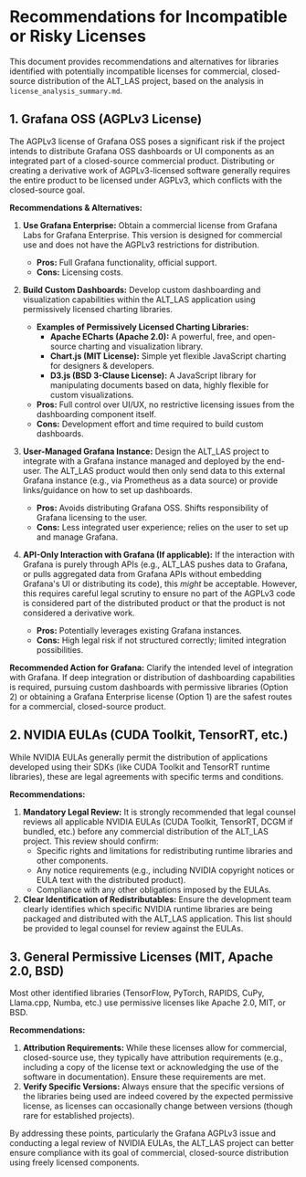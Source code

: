 # Recommendations for Incompatible or Risky Licenses

This document provides recommendations and alternatives for libraries identified with potentially incompatible licenses for commercial, closed-source distribution of the ALT_LAS project, based on the analysis in `license_analysis_summary.md`.

## 1. Grafana OSS (AGPLv3 License)

The AGPLv3 license of Grafana OSS poses a significant risk if the project intends to distribute Grafana OSS dashboards or UI components as an integrated part of a closed-source commercial product. Distributing or creating a derivative work of AGPLv3-licensed software generally requires the entire product to be licensed under AGPLv3, which conflicts with the closed-source goal.

**Recommendations & Alternatives:**

1.  **Use Grafana Enterprise:** Obtain a commercial license from Grafana Labs for Grafana Enterprise. This version is designed for commercial use and does not have the AGPLv3 restrictions for distribution.
    *   **Pros:** Full Grafana functionality, official support.
    *   **Cons:** Licensing costs.

2.  **Build Custom Dashboards:** Develop custom dashboarding and visualization capabilities within the ALT_LAS application using permissively licensed charting libraries. 
    *   **Examples of Permissively Licensed Charting Libraries:**
        *   **Apache ECharts (Apache 2.0):** A powerful, free, and open-source charting and visualization library.
        *   **Chart.js (MIT License):** Simple yet flexible JavaScript charting for designers & developers.
        *   **D3.js (BSD 3-Clause License):** A JavaScript library for manipulating documents based on data, highly flexible for custom visualizations.
    *   **Pros:** Full control over UI/UX, no restrictive licensing issues from the dashboarding component itself.
    *   **Cons:** Development effort and time required to build custom dashboards.

3.  **User-Managed Grafana Instance:** Design the ALT_LAS project to integrate with a Grafana instance managed and deployed by the end-user. The ALT_LAS product would then only send data to this external Grafana instance (e.g., via Prometheus as a data source) or provide links/guidance on how to set up dashboards.
    *   **Pros:** Avoids distributing Grafana OSS. Shifts responsibility of Grafana licensing to the user.
    *   **Cons:** Less integrated user experience; relies on the user to set up and manage Grafana.

4.  **API-Only Interaction with Grafana (If applicable):** If the interaction with Grafana is purely through APIs (e.g., ALT_LAS pushes data to Grafana, or pulls aggregated data from Grafana APIs without embedding Grafana's UI or distributing its code), this *might* be acceptable. However, this requires careful legal scrutiny to ensure no part of the AGPLv3 code is considered part of the distributed product or that the product is not considered a derivative work.
    *   **Pros:** Potentially leverages existing Grafana instances.
    *   **Cons:** High legal risk if not structured correctly; limited integration possibilities.

**Recommended Action for Grafana:** Clarify the intended level of integration with Grafana. If deep integration or distribution of dashboarding capabilities is required, pursuing custom dashboards with permissive libraries (Option 2) or obtaining a Grafana Enterprise license (Option 1) are the safest routes for a commercial, closed-source product.

## 2. NVIDIA EULAs (CUDA Toolkit, TensorRT, etc.)

While NVIDIA EULAs generally permit the distribution of applications developed using their SDKs (like CUDA Toolkit and TensorRT runtime libraries), these are legal agreements with specific terms and conditions.

**Recommendations:**

1.  **Mandatory Legal Review:** It is strongly recommended that legal counsel reviews all applicable NVIDIA EULAs (CUDA Toolkit, TensorRT, DCGM if bundled, etc.) before any commercial distribution of the ALT_LAS project. This review should confirm:
    *   Specific rights and limitations for redistributing runtime libraries and other components.
    *   Any notice requirements (e.g., including NVIDIA copyright notices or EULA text with the distributed product).
    *   Compliance with any other obligations imposed by the EULAs.
2.  **Clear Identification of Redistributables:** Ensure the development team clearly identifies which specific NVIDIA runtime libraries are being packaged and distributed with the ALT_LAS application. This list should be provided to legal counsel for review against the EULAs.

## 3. General Permissive Licenses (MIT, Apache 2.0, BSD)

Most other identified libraries (TensorFlow, PyTorch, RAPIDS, CuPy, Llama.cpp, Numba, etc.) use permissive licenses like Apache 2.0, MIT, or BSD.

**Recommendations:**

1.  **Attribution Requirements:** While these licenses allow for commercial, closed-source use, they typically have attribution requirements (e.g., including a copy of the license text or acknowledging the use of the software in documentation). Ensure these requirements are met.
2.  **Verify Specific Versions:** Always ensure that the specific versions of the libraries being used are indeed covered by the expected permissive license, as licenses can occasionally change between versions (though rare for established projects).

By addressing these points, particularly the Grafana AGPLv3 issue and conducting a legal review of NVIDIA EULAs, the ALT_LAS project can better ensure compliance with its goal of commercial, closed-source distribution using freely licensed components.

